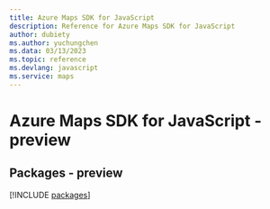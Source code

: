 ```yaml
---
title: Azure Maps SDK for JavaScript
description: Reference for Azure Maps SDK for JavaScript
author: dubiety
ms.author: yuchungchen
ms.data: 03/13/2023
ms.topic: reference
ms.devlang: javascript
ms.service: maps
---
```

# Azure Maps SDK for JavaScript - preview
## Packages - preview
[!INCLUDE [packages](maps-index.md)]